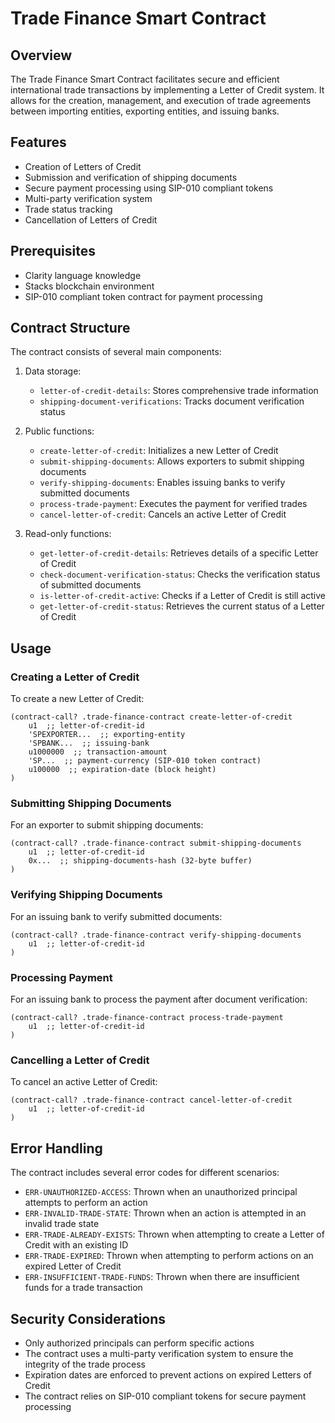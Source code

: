 # Trade Finance Smart Contract

## Overview

The Trade Finance Smart Contract facilitates secure and efficient international trade transactions by implementing a Letter of Credit system. It allows for the creation, management, and execution of trade agreements between importing entities, exporting entities, and issuing banks.

## Features

- Creation of Letters of Credit
- Submission and verification of shipping documents
- Secure payment processing using SIP-010 compliant tokens
- Multi-party verification system
- Trade status tracking
- Cancellation of Letters of Credit

## Prerequisites

- Clarity language knowledge
- Stacks blockchain environment
- SIP-010 compliant token contract for payment processing

## Contract Structure

The contract consists of several main components:

1. Data storage:
   - `letter-of-credit-details`: Stores comprehensive trade information
   - `shipping-document-verifications`: Tracks document verification status

2. Public functions:
   - `create-letter-of-credit`: Initializes a new Letter of Credit
   - `submit-shipping-documents`: Allows exporters to submit shipping documents
   - `verify-shipping-documents`: Enables issuing banks to verify submitted documents
   - `process-trade-payment`: Executes the payment for verified trades
   - `cancel-letter-of-credit`: Cancels an active Letter of Credit

3. Read-only functions:
   - `get-letter-of-credit-details`: Retrieves details of a specific Letter of Credit
   - `check-document-verification-status`: Checks the verification status of submitted documents
   - `is-letter-of-credit-active`: Checks if a Letter of Credit is still active
   - `get-letter-of-credit-status`: Retrieves the current status of a Letter of Credit

## Usage

### Creating a Letter of Credit

To create a new Letter of Credit:

```clarity
(contract-call? .trade-finance-contract create-letter-of-credit
    u1  ;; letter-of-credit-id
    'SPEXPORTER...  ;; exporting-entity
    'SPBANK...  ;; issuing-bank
    u1000000  ;; transaction-amount
    'SP...  ;; payment-currency (SIP-010 token contract)
    u100000  ;; expiration-date (block height)
)
```

### Submitting Shipping Documents

For an exporter to submit shipping documents:

```clarity
(contract-call? .trade-finance-contract submit-shipping-documents
    u1  ;; letter-of-credit-id
    0x...  ;; shipping-documents-hash (32-byte buffer)
)
```

### Verifying Shipping Documents

For an issuing bank to verify submitted documents:

```clarity
(contract-call? .trade-finance-contract verify-shipping-documents
    u1  ;; letter-of-credit-id
)
```

### Processing Payment

For an issuing bank to process the payment after document verification:

```clarity
(contract-call? .trade-finance-contract process-trade-payment
    u1  ;; letter-of-credit-id
)
```

### Cancelling a Letter of Credit

To cancel an active Letter of Credit:

```clarity
(contract-call? .trade-finance-contract cancel-letter-of-credit
    u1  ;; letter-of-credit-id
)
```

## Error Handling

The contract includes several error codes for different scenarios:

- `ERR-UNAUTHORIZED-ACCESS`: Thrown when an unauthorized principal attempts to perform an action
- `ERR-INVALID-TRADE-STATE`: Thrown when an action is attempted in an invalid trade state
- `ERR-TRADE-ALREADY-EXISTS`: Thrown when attempting to create a Letter of Credit with an existing ID
- `ERR-TRADE-EXPIRED`: Thrown when attempting to perform actions on an expired Letter of Credit
- `ERR-INSUFFICIENT-TRADE-FUNDS`: Thrown when there are insufficient funds for a trade transaction

## Security Considerations

- Only authorized principals can perform specific actions
- The contract uses a multi-party verification system to ensure the integrity of the trade process
- Expiration dates are enforced to prevent actions on expired Letters of Credit
- The contract relies on SIP-010 compliant tokens for secure payment processing